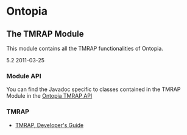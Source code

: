 Ontopia
=======

The TMRAP Module
----------------

<p class="introduction">
This module contains all the TMRAP functionalities of Ontopia.
</p>

<span class="version">5.2 2011-03-25</p>

### Module API ###

You can find the Javadoc specific to classes contained in the TMRAP Module in the [Ontopia TMRAP
API](api/index.html)

### TMRAP ###

*  [TMRAP, Developer's Guide](tmrap/dev-guide.html)


